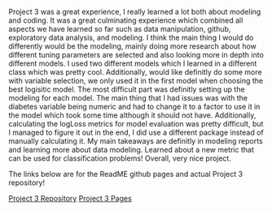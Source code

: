 Project 3 was a great experience, I really learned a lot both about modeling and coding. It was a great culminating experience 
which combined all aspects we have learned so far such as data manipulation, github, exploratory data analysis, and modeling. I 
think the main thing I would do differently would be the modeling, mainly doing more research about how different tuning parameters
are selected and also looking more in depth into different models. I used two different models which I learned in a different class
which was pretty cool. Additionally, would like definitly do some more with variable selection, we only used it in the first model 
when choosing the best logisitic model. The most difficult part was definitly setting up the modeling for each model. The main thing
that I had issues was with the diabetes variable being numeric and had to change it to a factor to use it in the model which took some
time although it should not have. Additionally, calculating the logLoss metrics for model evaluation was pretty difficult, but I managed
to figure it out in the end, I did use a different package instead of manually calculating it. My main takeaways are definitly in modeling
reports and learning more about data modeling. Learned about a new metric that can be used for classification problems! Overall, very nice
project.

The links below are for the ReadME github pages and actual Project 3 repository!

[Project 3 Repository](https://roccomatarazzo.github.io/ProjectThree/)
[Project 3 Pages](https://roccomatarazzo.github.io/ProjectThree/)
